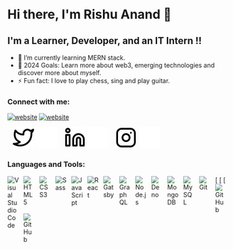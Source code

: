 # Hi there, I'm Rishu Anand 👋 



## I'm a Learner, Developer, and an IT Intern !!

- 🌱 I’m currently learning MERN stack.
- 🥅 2024 Goals: Learn more about web3, emerging technologies and discover more about myself.
- ⚡ Fun fact: I love to play chess, sing and play guitar.

### Connect with me:

[![website](./img/globe-light.svg)](https://leetcode.com/rishu_anand/#gh-light-mode-only)
[![website](./img/globe-dark.svg)](https://leetcode.com/rishu_anand/#gh-dark-mode-only)
&nbsp;&nbsp;

&nbsp;&nbsp;
[![website](./img/twitter-light.svg)](https://twitter.com/RishuAn99756517#gh-light-mode-only)
[![website](./img/twitter-dark.svg)](https://twitter.com/RishuAn99756517#gh-dark-mode-only)
&nbsp;&nbsp;
[![website](./img/linkedin-light.svg)](https://www.linkedin.com/in/rishu-anand-4a4883207/#gh-light-mode-only)
[![website](./img/linkedin-dark.svg)](https://www.linkedin.com/in/rishu-anand-4a4883207/#gh-dark-mode-only)
&nbsp;&nbsp;
[![website](./img/instagram-light.svg)](https://www.instagram.com/rishu.2604/#gh-light-mode-only)
[![website](./img/instagram-dark.svg)](https://www.instagram.com/rishu.2604/#gh-dark-mode-only)

### Languages and Tools:

<img align="left" alt="Visual Studio Code" width="26px" src="https://cdn.jsdelivr.net/gh/devicons/devicon/icons/vscode/vscode-original.svg" style="padding-right:10px;" />
<img align="left" alt="HTML5" width="26px" src="https://cdn.jsdelivr.net/gh/devicons/devicon/icons/html5/html5-original.svg" style="padding-right:10px;" />
<img align="left" alt="CSS3" width="26px" src="https://cdn.jsdelivr.net/gh/devicons/devicon/icons/css3/css3-original.svg" style="padding-right:10px;" />
<img align="left" alt="Sass" width="26px" src="https://cdn.jsdelivr.net/gh/devicons/devicon/icons/sass/sass-original.svg" style="padding-right:10px;" />
<img align="left" alt="JavaScript" width="26px" src="https://cdn.jsdelivr.net/gh/devicons/devicon/icons/javascript/javascript-original.svg" style="padding-right:10px;" />
<img align="left" alt="React" width="26px" src="https://cdn.jsdelivr.net/gh/devicons/devicon/icons/react/react-original.svg" style="padding-right:10px;" />
<img align="left" alt="Gatsby" width="26px" src="https://cdn.jsdelivr.net/gh/devicons/devicon/icons/gatsby/gatsby-original.svg" style="padding-right:10px;" />
<img align="left" alt="GraphQL" width="26px" src="https://cdn.jsdelivr.net/gh/devicons/devicon/icons/graphql/graphql-plain.svg" style="padding-right:10px;" />
<img align="left" alt="Node.js" width="26px" src="https://cdn.jsdelivr.net/gh/devicons/devicon/icons/nodejs/nodejs-original.svg" style="padding-right:10px;" />
<img align="left" alt="Deno" width="26px" src="./img/deno-light.svg" style="padding-right:10px;" />
<img align="left" alt="MongoDB" width="26px" src="https://cdn.jsdelivr.net/gh/devicons/devicon/icons/mongodb/mongodb-original.svg" style="padding-right:10px;" />
<img align="left" alt="MySQL" width="26px" src="https://cdn.jsdelivr.net/gh/devicons/devicon/icons/mysql/mysql-original.svg" style="padding-right:10px;" />
[<img align="left" alt="Git" width="26px" src="https://cdn.jsdelivr.net/gh/devicons/devicon/icons/git/git-original.svg" style="padding-right:10px;" />
[<img align="left" alt="GitHub" width="26px" src="https://user-images.githubusercontent.com/3369400/139447912-e0f43f33-6d9f-45f8-be46-2df5bbc91289.png" style="padding-right:10px;" />
[<img align="left" alt="GitHub" width="26px" src="https://user-images.githubusercontent.com/3369400/139448065-39a229ba-4b06-434b-bc67-616e2ed80c8f.png" style="padding-right:10px;" />

<br />
<br />



<!-- <details>
  <summary>:zap: GitHub Stats</summary>

  <img align="left" alt="codeSTACKr's GitHub Stats" src="https://github-readme-stats.vercel.app/api?username=codeSTACKr&show_icons=true&hide_border=false&title_color=ff652f&icon_color=FFE400&bg_color=09131B&text_color=ffffff&border_color=0c1a25" />

</details> -->

<!-- [website]: https://codeSTACKr.com -->
<!-- [twitter]: https://twitter.com/RishuAn99756517
[instagram]: https://www.instagram.com/rishu.2604/
[linkedin]: https://www.linkedin.com/in/rishu-anand-4a4883207/
[leetcode]: https://leetcode.com/rishu_anand/ -->
